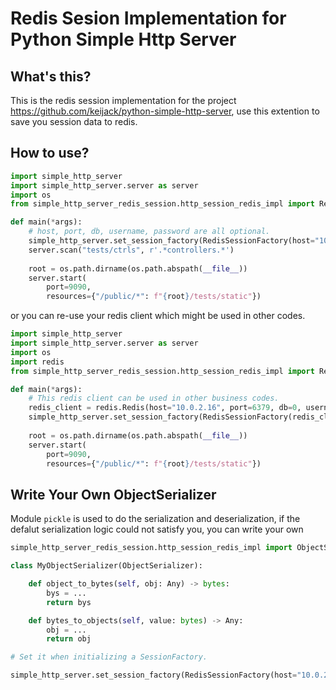 # Redis Sesion Implementation for Python Simple Http Server

## What's this?

This is the redis session implementation for the project https://github.com/keijack/python-simple-http-server, use this extention to save you session data to redis.

## How to use?

```python
import simple_http_server
import simple_http_server.server as server
import os
from simple_http_server_redis_session.http_session_redis_impl import RedisSessionFactory

def main(*args):
    # host, port, db, username, password are all optional.
    simple_http_server.set_session_factory(RedisSessionFactory(host="10.0.2.16", port=6379, db=0, username="", password=""))
    server.scan("tests/ctrls", r'.*controllers.*')
    
    root = os.path.dirname(os.path.abspath(__file__))
    server.start(
        port=9090,
        resources={"/public/*": f"{root}/tests/static"})

```

or you can re-use your redis client which might be used in other codes.

```python
import simple_http_server
import simple_http_server.server as server
import os
import redis
from simple_http_server_redis_session.http_session_redis_impl import RedisSessionFactory

def main(*args):
    # This redis client can be used in other business codes.
    redis_client = redis.Redis(host="10.0.2.16", port=6379, db=0, username="", password="")
    simple_http_server.set_session_factory(RedisSessionFactory(redis_client=redis_client))
    
    root = os.path.dirname(os.path.abspath(__file__))
    server.start(
        port=9090,
        resources={"/public/*": f"{root}/tests/static"})

```

## Write Your Own ObjectSerializer

Module `pickle` is used to do the serialization and deserialization, if the defalut serialization logic could not satisfy you, you can write your own

```python
simple_http_server_redis_session.http_session_redis_impl import ObjectSerializer

class MyObjectSerializer(ObjectSerializer):

    def object_to_bytes(self, obj: Any) -> bytes:
        bys = ...
        return bys

    def bytes_to_objects(self, value: bytes) -> Any:
        obj = ...
        return obj

# Set it when initializing a SessionFactory.

simple_http_server.set_session_factory(RedisSessionFactory(host="10.0.2.16", port=6379, db=0, username="", password="", object_serializer=MyObjectSerializer()))
```


